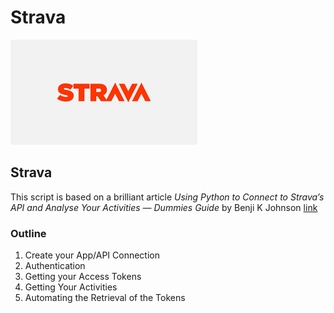 # Strava

![Strava](.assets/strava.png)

## Strava
This script is based on a brilliant article *Using Python to Connect to Strava’s API and Analyse Your Activities — Dummies Guide* by Benji K Johnson [link](https://medium.com/swlh/using-python-to-connect-to-stravas-api-and-analyse-your-activities-dummies-guide-5f49727aac86)

### Outline
1. Create your App/API Connection
2. Authentication
3. Getting your Access Tokens
4. Getting Your Activities
5. Automating the Retrieval of the Tokens